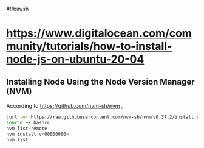 #!/bin/sh
# https://www.digitalocean.com/community/tutorials/how-to-install-node-js-on-ubuntu-20-04

## Installing Node Using the Node Version Manager (NVM)
According to https://github.com/nvm-sh/nvm , 
```bash
curl -o- https://raw.githubusercontent.com/nvm-sh/nvm/v0.37.2/install.sh | bash
source ~/.bashrc
nvm list-remote
nvm install v<00000000>
nvm list

```
